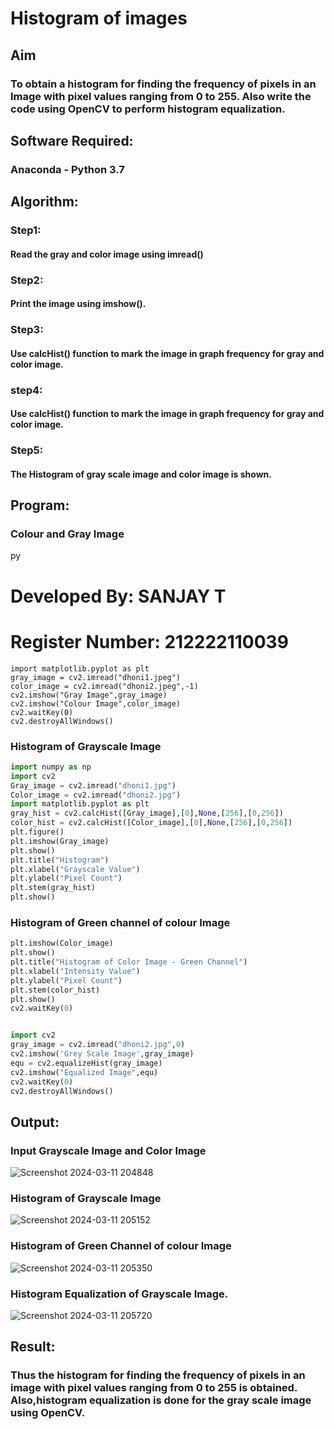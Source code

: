 # Histogram of images
## Aim
### To obtain a histogram for finding the frequency of pixels in an Image with pixel values ranging from 0 to 255. Also write the code using OpenCV to perform histogram equalization.

## Software Required:
### Anaconda - Python 3.7

## Algorithm:
### Step1:
#### Read the gray and color image using imread()

### Step2:
#### Print the image using imshow().

### Step3:
#### Use calcHist() function to mark the image in graph frequency for gray and color image.

### step4:
#### Use calcHist() function to mark the image in graph frequency for gray and color image.

### Step5:
#### The Histogram of gray scale image and color image is shown.


## Program:

### Colour and Gray Image

py
# Developed By: SANJAY T
# Register Number: 212222110039

```import cv2
import matplotlib.pyplot as plt
gray_image = cv2.imread("dhoni1.jpeg")
color_image = cv2.imread("dhoni2.jpeg",-1)
cv2.imshow("Gray Image",gray_image)
cv2.imshow("Colour Image",color_image)
cv2.waitKey(0)
cv2.destroyAllWindows()
```


### Histogram of Grayscale Image

```py
import numpy as np
import cv2
Gray_image = cv2.imread("dhoni1.jpg")
Color_image = cv2.imread("dhoni2.jpg")
import matplotlib.pyplot as plt
gray_hist = cv2.calcHist([Gray_image],[0],None,[256],[0,256])
color_hist = cv2.calcHist([Color_image],[0],None,[256],[0,256])
plt.figure()
plt.imshow(Gray_image)
plt.show()
plt.title("Histogram")
plt.xlabel("Grayscale Value")
plt.ylabel("Pixel Count")
plt.stem(gray_hist)
plt.show()
```

### Histogram of Green channel of colour Image

```py
plt.imshow(Color_image)
plt.show()
plt.title("Histogram of Color Image - Green Channel")
plt.xlabel("Intensity Value")
plt.ylabel("Pixel Count")
plt.stem(color_hist)
plt.show()
cv2.waitKey(0)

```


```py

import cv2
gray_image = cv2.imread("dhoni2.jpg",0)
cv2.imshow('Grey Scale Image',gray_image)
equ = cv2.equalizeHist(gray_image)
cv2.imshow("Equalized Image",equ)
cv2.waitKey(0)
cv2.destroyAllWindows()

```

## Output:

### Input Grayscale Image and Color Image

![Screenshot 2024-03-11 204848](https://github.com/sanjaythiyagarajan/Histogram-of-an-images/assets/119409242/063cd9e5-75fa-43a7-a4da-0bd2ffeb0155)



### Histogram of Grayscale Image

![Screenshot 2024-03-11 205152](https://github.com/sanjaythiyagarajan/Histogram-of-an-images/assets/119409242/75b2bb7d-b640-47bb-84b3-b45e2a5b37c0)

### Histogram of Green Channel of colour Image

![Screenshot 2024-03-11 205350](https://github.com/sanjaythiyagarajan/Histogram-of-an-images/assets/119409242/3b0ea67e-403f-47c7-ad49-ae2493ec8f31)


### Histogram Equalization of Grayscale Image.

![Screenshot 2024-03-11 205720](https://github.com/sanjaythiyagarajan/Histogram-of-an-images/assets/119409242/c52eb1b0-edcd-481f-a352-fb5a4892581b)



## Result: 
### Thus the histogram for finding the frequency of pixels in an image with pixel values ranging from 0 to 255 is obtained. Also,histogram equalization is done for the gray scale image using OpenCV.
